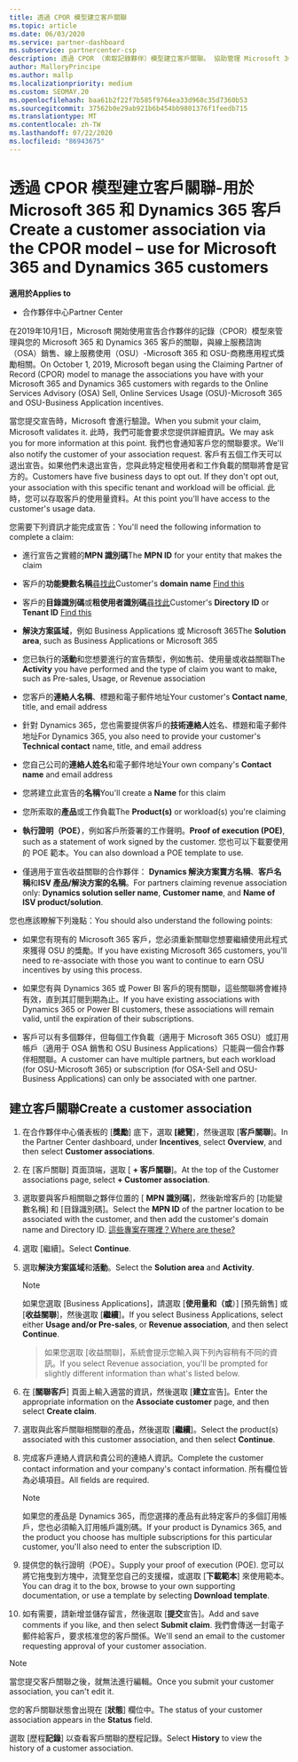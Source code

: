 ```yaml
---
title: 透過 CPOR 模型建立客戶關聯
ms.topic: article
ms.date: 06/03/2020
ms.service: partner-dashboard
ms.subservice: partnercenter-csp
description: 透過 CPOR （索取記錄夥伴）模型建立客戶關聯。 協助管理 Microsoft 365 和 Dynamics 365 客戶的銷售、使用、& 獎勵。
author: MalloryPrincipe
ms.author: mallp
ms.localizationpriority: medium
ms.custom: SEOMAY.20
ms.openlocfilehash: baa61b2f22f7b585f9764ea33d968c35d7360b53
ms.sourcegitcommit: 37562b0e29ab921b6b454bb9801376f1feedb715
ms.translationtype: MT
ms.contentlocale: zh-TW
ms.lasthandoff: 07/22/2020
ms.locfileid: "86943675"
---
```

# <a name="create-a-customer-association-via-the-cpor-model--use-for-microsoft-365-and-dynamics-365-customers"></a><span data-ttu-id="f961c-104">透過 CPOR 模型建立客戶關聯-用於 Microsoft 365 和 Dynamics 365 客戶</span><span class="sxs-lookup"><span data-stu-id="f961c-104">Create a customer association via the CPOR model – use for Microsoft 365 and Dynamics 365 customers</span></span>

<span data-ttu-id="f961c-105">**適用於**</span><span class="sxs-lookup"><span data-stu-id="f961c-105">**Applies to**</span></span>

- <span data-ttu-id="f961c-106">合作夥伴中心</span><span class="sxs-lookup"><span data-stu-id="f961c-106">Partner Center</span></span>

<span data-ttu-id="f961c-107">在2019年10月1日，Microsoft 開始使用宣告合作夥伴的記錄（CPOR）模型來管理與您的 Microsoft 365 和 Dynamics 365 客戶的關聯，與線上服務諮詢（OSA）銷售、線上服務使用（OSU）-Microsoft 365 和 OSU-商務應用程式獎勵相關。</span><span class="sxs-lookup"><span data-stu-id="f961c-107">On October 1, 2019, Microsoft began using the Claiming Partner of Record (CPOR) model to manage the associations you have with your Microsoft 365 and Dynamics 365 customers with regards to the Online Services Advisory (OSA) Sell, Online Services Usage (OSU)-Microsoft 365 and OSU-Business Application incentives.</span></span>

<span data-ttu-id="f961c-108">當您提交宣告時，Microsoft 會進行驗證。</span><span class="sxs-lookup"><span data-stu-id="f961c-108">When you submit your claim, Microsoft validates it.</span></span> <span data-ttu-id="f961c-109">此時，我們可能會要求您提供詳細資訊。</span><span class="sxs-lookup"><span data-stu-id="f961c-109">We may ask you for more information at this point.</span></span> <span data-ttu-id="f961c-110">我們也會通知客戶您的關聯要求。</span><span class="sxs-lookup"><span data-stu-id="f961c-110">We'll also notify the customer of your association request.</span></span> <span data-ttu-id="f961c-111">客戶有五個工作天可以退出宣告。如果他們未退出宣告，您與此特定租使用者和工作負載的關聯將會是官方的。</span><span class="sxs-lookup"><span data-stu-id="f961c-111">Customers have five business days to opt out. If they don't opt out, your association with this specific tenant and workload will be official.</span></span> <span data-ttu-id="f961c-112">此時，您可以存取客戶的使用量資料。</span><span class="sxs-lookup"><span data-stu-id="f961c-112">At this point you'll have access to the customer's usage data.</span></span> 

<span data-ttu-id="f961c-113">您需要下列資訊才能完成宣告：</span><span class="sxs-lookup"><span data-stu-id="f961c-113">You'll need the following information to complete a claim:</span></span>

- <span data-ttu-id="f961c-114">進行宣告之實體的**MPN 識別碼**</span><span class="sxs-lookup"><span data-stu-id="f961c-114">The **MPN ID** for your entity that makes the claim</span></span>

- <span data-ttu-id="f961c-115">客戶的**功能變數名稱**[尋找此](find-customer-domain-name.md)</span><span class="sxs-lookup"><span data-stu-id="f961c-115">Customer's **domain name** [Find this](find-customer-domain-name.md)</span></span>

- <span data-ttu-id="f961c-116">客戶的**目錄識別碼**或**租使用者識別碼**[尋找此](find-customer-domain-name.md)</span><span class="sxs-lookup"><span data-stu-id="f961c-116">Customer's **Directory ID** or **Tenant ID** [Find this](find-customer-domain-name.md)</span></span>

- <span data-ttu-id="f961c-117">**解決方案區域**，例如 Business Applications 或 Microsoft 365</span><span class="sxs-lookup"><span data-stu-id="f961c-117">The **Solution area**, such as Business Applications or Microsoft 365</span></span>

- <span data-ttu-id="f961c-118">您已執行的**活動**和您想要進行的宣告類型，例如售前、使用量或收益關聯</span><span class="sxs-lookup"><span data-stu-id="f961c-118">The **Activity** you have performed and the type of claim you want to make, such as Pre-sales, Usage, or Revenue association</span></span>

- <span data-ttu-id="f961c-119">您客戶的**連絡人名稱**、標題和電子郵件地址</span><span class="sxs-lookup"><span data-stu-id="f961c-119">Your customer's **Contact name**, title, and email address</span></span>

- <span data-ttu-id="f961c-120">針對 Dynamics 365，您也需要提供客戶的**技術連絡人**姓名、標題和電子郵件地址</span><span class="sxs-lookup"><span data-stu-id="f961c-120">For Dynamics 365, you also need to provide your customer's **Technical contact** name, title, and email address</span></span>

- <span data-ttu-id="f961c-121">您自己公司的**連絡人姓名**和電子郵件地址</span><span class="sxs-lookup"><span data-stu-id="f961c-121">Your own company's **Contact name** and email address</span></span>

- <span data-ttu-id="f961c-122">您將建立此宣告的**名稱**</span><span class="sxs-lookup"><span data-stu-id="f961c-122">You'll create a **Name** for this claim</span></span>

- <span data-ttu-id="f961c-123">您所索取的**產品**或工作負載</span><span class="sxs-lookup"><span data-stu-id="f961c-123">The **Product(s)** or workload(s) you're claiming</span></span>

- <span data-ttu-id="f961c-124">**執行證明（POE）**，例如客戶所簽署的工作聲明。</span><span class="sxs-lookup"><span data-stu-id="f961c-124">**Proof of execution (POE)**, such as a statement of work signed by the customer.</span></span> <span data-ttu-id="f961c-125">您也可以下載要使用的 POE 範本。</span><span class="sxs-lookup"><span data-stu-id="f961c-125">You can also download a POE template to use.</span></span>

- <span data-ttu-id="f961c-126">僅適用于宣告收益關聯的合作夥伴： **Dynamics 解決方案賣方名稱**、**客戶名稱**和**ISV 產品/解決方案的名稱**。</span><span class="sxs-lookup"><span data-stu-id="f961c-126">For partners claiming revenue association only: **Dynamics solution seller name**, **Customer name**, and **Name of ISV product/solution**.</span></span> 

<span data-ttu-id="f961c-127">您也應該瞭解下列幾點：</span><span class="sxs-lookup"><span data-stu-id="f961c-127">You should also understand the following points:</span></span>

- <span data-ttu-id="f961c-128">如果您有現有的 Microsoft 365 客戶，您必須重新關聯您想要繼續使用此程式來獲得 OSU 的獎勵。</span><span class="sxs-lookup"><span data-stu-id="f961c-128">If you have existing Microsoft 365 customers, you'll need to re-associate with those you want to continue to earn OSU incentives by using this process.</span></span>

- <span data-ttu-id="f961c-129">如果您有與 Dynamics 365 或 Power BI 客戶的現有關聯，這些關聯將會維持有效，直到其訂閱到期為止。</span><span class="sxs-lookup"><span data-stu-id="f961c-129">If you have existing associations with Dynamics 365 or Power BI customers, these associations will remain valid, until the expiration of their subscriptions.</span></span>

- <span data-ttu-id="f961c-130">客戶可以有多個夥伴，但每個工作負載（適用于 Microsoft 365 OSU）或訂用帳戶（適用于 OSA 銷售和 OSU Business Applications）只能與一個合作夥伴相關聯。</span><span class="sxs-lookup"><span data-stu-id="f961c-130">A customer can have multiple partners, but each workload (for OSU-Microsoft 365) or subscription (for OSA-Sell and OSU-Business Applications) can only be associated with one partner.</span></span>

## <a name="create-a-customer-association"></a><span data-ttu-id="f961c-131">建立客戶關聯</span><span class="sxs-lookup"><span data-stu-id="f961c-131">Create a customer association</span></span>

1. <span data-ttu-id="f961c-132">在合作夥伴中心儀表板的 [**獎勵**] 底下，選取 **[總覽**]，然後選取 [**客戶關聯**]。</span><span class="sxs-lookup"><span data-stu-id="f961c-132">In the Partner Center dashboard, under **Incentives**, select **Overview**, and then select **Customer associations**.</span></span> 

2. <span data-ttu-id="f961c-133">在 [客戶關聯] 頁面頂端，選取 [ **+ 客戶關聯**]。</span><span class="sxs-lookup"><span data-stu-id="f961c-133">At the top of the Customer associations page, select **+ Customer association**.</span></span>

3. <span data-ttu-id="f961c-134">選取要與客戶相關聯之夥伴位置的 [ **MPN 識別碼**]，然後新增客戶的 [功能變數名稱] 和 [目錄識別碼]。</span><span class="sxs-lookup"><span data-stu-id="f961c-134">Select the **MPN ID** of the partner location to be associated with the customer, and then add the customer's domain name and Directory ID.</span></span> [<span data-ttu-id="f961c-135">這些專案在哪裡？</span><span class="sxs-lookup"><span data-stu-id="f961c-135">Where are these?</span></span>](find-customer-domain-name.md)

4. <span data-ttu-id="f961c-136">選取 \[繼續\]。</span><span class="sxs-lookup"><span data-stu-id="f961c-136">Select **Continue**.</span></span>

5. <span data-ttu-id="f961c-137">選取**解決方案區域**和**活動**。</span><span class="sxs-lookup"><span data-stu-id="f961c-137">Select the **Solution area** and **Activity**.</span></span> 

   >[!Note]
   >
   ><span data-ttu-id="f961c-138">如果您選取 [Business Applications]，請選取 [**使用量和（或**）] [預先銷售] 或 [**收益關聯**]，然後選取 [**繼續**]。</span><span class="sxs-lookup"><span data-stu-id="f961c-138">If you select Business Applications, select either **Usage and/or Pre-sales**, or **Revenue association**, and then select **Continue**.</span></span> 

   ><span data-ttu-id="f961c-139">如果您選取 [收益關聯]，系統會提示您輸入與下列內容稍有不同的資訊。</span><span class="sxs-lookup"><span data-stu-id="f961c-139">If you select Revenue association, you'll be prompted for slightly different information than what's listed below.</span></span>

6. <span data-ttu-id="f961c-140">在 [**關聯客戶**] 頁面上輸入適當的資訊，然後選取 [**建立**宣告]。</span><span class="sxs-lookup"><span data-stu-id="f961c-140">Enter the appropriate information on the **Associate customer** page, and then select **Create claim**.</span></span>

7. <span data-ttu-id="f961c-141">選取與此客戶關聯相關聯的產品，然後選取 [**繼續**]。</span><span class="sxs-lookup"><span data-stu-id="f961c-141">Select the product(s) associated with this customer association, and then select **Continue**.</span></span>

8. <span data-ttu-id="f961c-142">完成客戶連絡人資訊和貴公司的連絡人資訊。</span><span class="sxs-lookup"><span data-stu-id="f961c-142">Complete the customer contact information and your company's contact information.</span></span> <span data-ttu-id="f961c-143">所有欄位皆為必填項目。</span><span class="sxs-lookup"><span data-stu-id="f961c-143">All fields are required.</span></span> 

   >[!NOTE]
   ><span data-ttu-id="f961c-144">如果您的產品是 Dynamics 365，而您選擇的產品有此特定客戶的多個訂用帳戶，您也必須輸入訂用帳戶識別碼。</span><span class="sxs-lookup"><span data-stu-id="f961c-144">If your product is Dynamics 365, and the product you choose has multiple subscriptions for this particular customer, you'll also need to enter the subscription ID.</span></span>

9. <span data-ttu-id="f961c-145">提供您的執行證明（POE）。</span><span class="sxs-lookup"><span data-stu-id="f961c-145">Supply your proof of execution (POE).</span></span> <span data-ttu-id="f961c-146">您可以將它拖曳到方塊中，流覽至您自己的支援檔，或選取 [**下載範本**] 來使用範本。</span><span class="sxs-lookup"><span data-stu-id="f961c-146">You can drag it to the box, browse to your own supporting documentation, or use a template by selecting **Download template**.</span></span> 

10. <span data-ttu-id="f961c-147">如有需要，請新增並儲存留言，然後選取 [**提交**宣告]。</span><span class="sxs-lookup"><span data-stu-id="f961c-147">Add and save comments if you like, and then select **Submit claim**.</span></span> <span data-ttu-id="f961c-148">我們會傳送一封電子郵件給客戶，要求核准您的客戶關係。</span><span class="sxs-lookup"><span data-stu-id="f961c-148">We'll send an email to the customer requesting approval of your customer association.</span></span>

   >[!NOTE]
   ><span data-ttu-id="f961c-149">當您提交客戶關聯之後，就無法進行編輯。</span><span class="sxs-lookup"><span data-stu-id="f961c-149">Once you submit your customer association, you can't edit it.</span></span>

<span data-ttu-id="f961c-150">您的客戶關聯狀態會出現在 [**狀態**] 欄位中。</span><span class="sxs-lookup"><span data-stu-id="f961c-150">The status of your customer association appears in the **Status** field.</span></span>

<span data-ttu-id="f961c-151">選取 [歷程**記錄**] 以查看客戶關聯的歷程記錄。</span><span class="sxs-lookup"><span data-stu-id="f961c-151">Select **History** to view the history of a customer association.</span></span>
